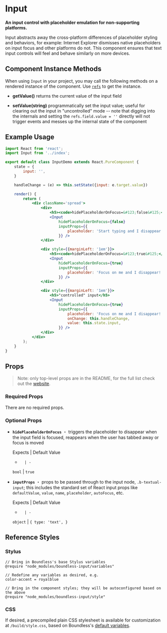 <!---
THIS IS AN AUTOGENERATED FILE. EDIT INDEX.JS INSTEAD.
-->
# Input

__An input control with placeholder emulation for non-supporting platforms.__

Input abstracts away the cross-platform differences of placeholder styling and behaviors, for example: Internet Explorer dismisses native placeholders on input focus and other platforms do not. This component ensures that text input controls will feel and behave similarly on more devices.

## Component Instance Methods

When using `Input` in your project, you may call the following methods on a rendered instance of the component. Use [`refs`](https://facebook.github.io/react/docs/refs-and-the-dom.html) to get the instance.

- __getValue()__
  returns the current value of the input field

- __setValue(string)__
  programmatically set the input value; useful for clearing out the input in "uncontrolled" mode -- note that digging into the internals and setting the `refs.field.value = ''` directly will not trigger events and messes up the internal state of the component

## Example Usage
```jsx
import React from 'react';
import Input from '../index';

export default class InputDemo extends React.PureComponent {
    state = {
        input: '',
    }

    handleChange = (e) => this.setState({input: e.target.value})

    render() {
        return (
            <div className='spread'>
                <div>
                    <h5><code>hidePlaceholderOnFocus=&#123;false&#125;</code></h5>
                    <Input
                        hidePlaceholderOnFocus={false}
                        inputProps={{
                            placeholder: 'Start typing and I disappear!',
                        }} />
                </div>

                <div style={{marginLeft: '1em'}}>
                    <h5><code>hidePlaceholderOnFocus=&#123;true&#125;</code></h5>
                    <Input
                        hidePlaceholderOnFocus={true}
                        inputProps={{
                            placeholder: 'Focus on me and I disappear!',
                        }} />
                </div>

                <div style={{marginLeft: '1em'}}>
                    <h5>"controlled" input</h5>
                    <Input
                        hidePlaceholderOnFocus={true}
                        inputProps={{
                            placeholder: 'Focus on me and I disappear!',
                            onChange: this.handleChange,
                            value: this.state.input,
                        }} />
                </div>
            </div>
        );
    }
}

```


## Props

> Note: only top-level props are in the README, for the full list check out the [website](http://boundless.js.org/Input#props).

### Required Props

There are no required props.


### Optional Props

- __`hidePlaceholderOnFocus`__ ・ triggers the placeholder to disappear when the input field is focused, reappears when the user has tabbed away or focus is moved

  Expects | Default Value
  -       | -
  `bool` | `true`

- __`inputProps`__ ・ props to be passed through to the input node, `.b-textual-input`; this includes the standard set of React input props like `defaultValue`, `value`, `name`, `placeholder`, `autoFocus`, etc.

  Expects | Default Value
  -       | -
  `object` | `{
    type: 'text',
}`


## Reference Styles
### Stylus
```stylus
// Bring in Boundless's base Stylus variables
@require "node_modules/boundless-input/variables"

// Redefine any variables as desired, e.g.
color-accent = royalblue

// Bring in the component styles; they will be autoconfigured based on the above
@require "node_modules/boundless-input/style"
```

### CSS
If desired, a precompiled plain CSS stylesheet is available for customization at `/build/style.css`, based on Boundless's [default variables](https://github.com/enigma-io/boundless/blob/master/variables.styl).


